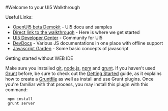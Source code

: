 #Welcome to your UI5 Walkthrough

Useful Links:

 * [OpenUI5 beta Demokit](https://openui5beta.hana.ondemand.com/) - UI5 docu and samples
 * [Direct link to the walkthrough](https://openui5beta.hana.ondemand.com/#docs/guide/3da5f4be63264db99f2e5b04c5e853db.html) - Here is where we get started
 * [UI5 Developer Center](http://scn.sap.com/community/developer-center/front-end) - Community for UI5
 * [DevDocs](http://devdocs.io/) - Various JS documentations in one place with offline support
 * [Javascript Garden](http://bonsaiden.github.io/JavaScript-Garden/) - Some basic concepts of javascript


 Getting started without WEB IDE

Make sure you installed [git](http://git-scm.com/), [node.js](http://nodejs.org/), [npm](https://www.npmjs.org/) and [grunt](http://gruntjs.com/).
If you haven't used [Grunt](http://gruntjs.com/) before, be sure to check out the [Getting Started](http://gruntjs.com/getting-started) guide, as it explains how to create a [Gruntfile](http://gruntjs.com/sample-gruntfile) as well as install and use Grunt plugins. Once you're familiar with that process, you may install this plugin with this command:

```shell
 npm install
 grunt server
```